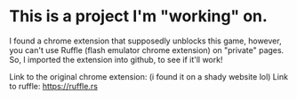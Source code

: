 # This is a project I'm "working" on.
I found a chrome extension that supposedly unblocks this game, however, you can't use Ruffle (flash emulator chrome extension) on "private" pages. So, I imported the extension into github, to see if it'll work!



 Link to the original chrome extension: (i found it on a shady website lol)
 Link to ruffle: https://ruffle.rs
